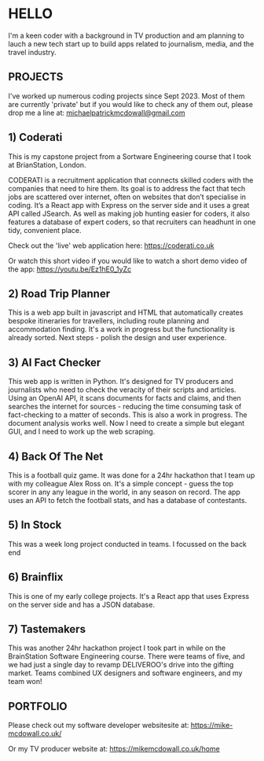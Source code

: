 # HELLO
I'm a keen coder with a background in TV production and am planning to lauch a new tech start up to build apps related to journalism, media, and the travel industry.
 
## PROJECTS
I've worked up numerous coding projects since Sept 2023.
Most of them are currently 'private' but if you would like to check any of them out, please drop me a line at:
michaelpatrickmcdowall@gmail.com


## 1)  Coderati
This is my capstone project from a Sortware Engineering course that I took at BrianStation, London.

CODERATI is a recruitment application that connects skilled coders with the companies that need to hire them. 
Its goal is to address the fact that tech jobs are scattered over internet, often on websites that don’t specialise in coding. 
It’s a React app with Express on the server side and it uses a great API called JSearch. 
As well as making job hunting easier for coders, it also features a database of expert coders, so that recruiters can headhunt in one tidy, convenient place.  

Check out the 'live' web application here: 
https://coderati.co.uk

Or watch this short video if you would like to watch a short demo video of the app:
https://youtu.be/Ez1hE0_1yZc


## 2)  Road Trip Planner
This is a web app built in javascript and HTML that automatically creates bespoke itineraries for travellers, including route planning and accommodation finding.
It's a work in progress but the functionality is already sorted. Next steps - polish the design and user experience.


## 3)  AI Fact Checker
This web app is written in Python. 
It's designed for TV producers and journalists who need to check the veracity of their scripts and articles.
Using an OpenAI API, it scans documents for facts and claims, and then searches the internet for sources - reducing the time consuming task of fact-checking to a matter of seconds. 
This is also a work in progress. The document analysis works well. Now I need to create a simple but elegant GUI, and I need to work up the web scraping.


## 4)  Back Of The Net
This is a football quiz game.  It was done for a 24hr hackathon that I team up with my colleague Alex Ross on.
It's a simple concept - guess the top scorer in any any league in the world, in any season on record.
The app uses an API to fetch the football stats, and has a database of contestants.


## 5)  In Stock
This was a week long project conducted in teams. I focussed on the back end  


## 6)  Brainflix
This is one of my early college projects.  It's a React app that uses Express on the server side and has a JSON database.


## 7)  Tastemakers
This was another 24hr hackathon project I took part in while on the BrainStation Software Engineering course.
There were teams of five, and we had just a single day to revamp DELIVEROO's drive into the gifting market.
Teams combined UX designers and software engineers, and my team won!


## PORTFOLIO
Please check out my software developer websitesite at:
https://mike-mcdowall.co.uk/

Or my TV producer website at:
https://mikemcdowall.co.uk/home




